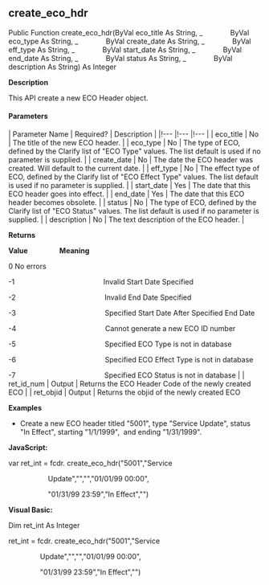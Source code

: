 create_eco_hdr
----------------

Public Function create_eco_hdr(ByVal eco_title As String, _
             ByVal eco_type As String, _
             ByVal create_date As String, _
             ByVal eff_type As String, _
             ByVal start_date As String, _
             ByVal end_date As String, _
             ByVal status As String, _
             ByVal description As String) As Integer

**Description**

This API create a new ECO Header object.

#### Parameters

| Parameter Name | Required? | Description |
|!--- |!--- |!--- |
| eco_title | No | The title of the new ECO header. |
| eco_type | No | The type of ECO, defined by the Clarify list of "ECO Type" values. The list default is used if no parameter is supplied. |
| create_date | No | The date the ECO header was created. Will default to the current date. |
| eff_type | No | The effect type of ECO, defined by the Clarify list of "ECO Effect Type" values. The list default is used if no parameter is supplied. |
| start_date | Yes | The date that this ECO header goes into effect. |
| end_date | Yes | The date that this ECO header becomes obsolete. |
| status | No | The type of ECO, defined by the Clarify list of "ECO Status" values. The list default is used if no parameter is supplied. |
| description | No | The text description of the ECO header. |

**Returns**

**Value**                **Meaning**

0 No errors

-1                                             Invalid Start Date Specified

-2                                             Invalid End Date Specified

-3                                             Specified Start Date After Specified End Date

-4                                             Cannot generate a new ECO ID number

-5                                             Specified ECO Type is not in database

-6                                             Specified ECO Effect Type is not in database

-7                                             Specified ECO Status is not in database |
| ret_id_num | Output | Returns the ECO Header Code of the newly created ECO |
| ret_objid | Output | Returns the objid of the newly created ECO

**Examples**

*  Create a new ECO header titled "5001", type "Service Update", status "In Effect", starting "1/1/1999",  and ending "1/31/1999".

**JavaScript:**

var ret_int = fcdr. create_eco_hdr("5001","Service

                    Update","","","01/01/99 00:00",

                    "01/31/99 23:59","In Effect","")

**Visual Basic:**

Dim ret_int As Integer

ret_int = fcdr. create_eco_hdr("5001","Service

                Update","","","01/01/99 00:00",

                "01/31/99 23:59","In Effect","")